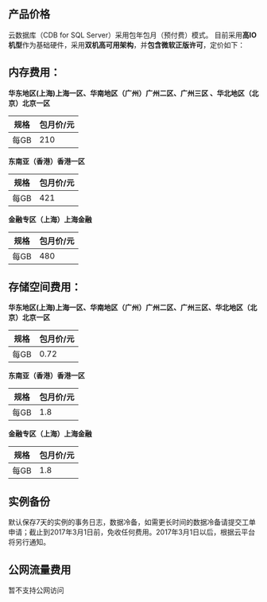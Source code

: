 ## 产品价格
云数据库（CDB for SQL Server）采用包年包月（预付费）模式。
目前采用**高IO机型**作为基础硬件，采用**双机高可用架构**，并**包含微软正版许可**，定价如下：

## 内存费用：

**华东地区(上海)上海一区、华南地区（广州）广州二区、广州三区 、华北地区（北京）北京一区**

|**规格** | **包月价/元** |
|---------|---------|
| 每GB | 210 | 

**东南亚（香港）香港一区**

|**规格** | **包月价/元** |
|---------|---------|
| 每GB | 421 | 

**金融专区（上海）上海金融**

|**规格** | **包月价/元** |
|---------|---------|
| 每GB | 480 | 

## 存储空间费用：

**华东地区(上海)上海一区、华南地区（广州）广州二区、广州三区、华北地区（北京）北京一区**

|**规格** | **包月价/元** |
|---------|---------|
| 每GB | 0.72 | 

**东南亚（香港）香港一区**

|**规格** | **包月价/元** |
|---------|---------|
| 每GB | 1.8 | 

**金融专区（上海）上海金融**

|**规格** | **包月价/元** |
|---------|---------|
| 每GB | 1.8 | 


## 实例备份
默认保存7天的实例的事务日志，数据冷备，如需更长时间的数据冷备请提交工单申请；截止到2017年3月1日前，免收任何费用。2017年3月1日以后，根据云平台将另行通知。

## 公网流量费用
暂不支持公网访问

